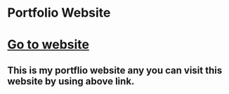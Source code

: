 # Portfolio Website
# [Go to website](https://bishall.com.np)

## This is my portflio website any you can visit this website by using above link.
